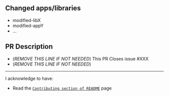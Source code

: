 ## Changed apps/libraries

* modified-libX
* modified-appY
* ...

## PR Description

* (*REMOVE THIS LINE IF NOT NEEDED*) This PR Closes issue #XXX
* (*REMOVE THIS LINE IF NOT NEEDED*)

---

I acknowledge to have:
* Read the [`Contributing section of README`](https://github.com/bergercookie/mrpt_vrep_bridge/blob/master/README.md#contributing) page

